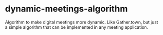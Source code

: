 # dynamic-meetings-algorithm
Algorithm to make digital meetings more dynamic. Like Gather.town, but just a simple algorithm that can be implemented in any meeting application.
